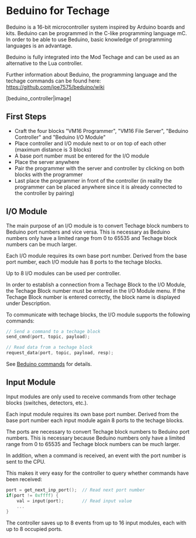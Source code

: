 # Beduino for Techage

Beduino is a 16-bit microcontroller system inspired by Arduino boards and kits.
Beduino can be programmed in the C-like programming language mC.
In order to be able to use Beduino, basic knowledge of
programming languages is an advantage.

Beduino is fully integrated into the Mod Techage and
can be used as an alternative to the Lua controller.

Further information about Beduino, the programming language and
the techage commands can be found here: https://github.com/joe7575/beduino/wiki

[beduino_controller|image]

## First Steps

- Craft the four blocks "VM16 Programmer", "VM16 File Server", "Beduino Controller" and "Beduino I/O Module"
- Place controller and I/O module next to or on top of each other (maximum distance is 3 blocks)
- A base port number must be entered for the I/O module
- Place the server anywhere
- Pair the programmer with the server and controller by clicking on both blocks with the programmer
- Last place the programmer in front of the controller (in reality the programmer can be placed anywhere since 
  it is already connected to the controller by pairing)

## I/O Module

The main purpose of an I/O module is to convert Techage block numbers to Beduino port numbers and vice versa.
This is necessary as Beduino numbers only have a limited range from 0 to 65535 and Techage block numbers
can be much larger.

Each I/O module requires its own base port number. Derived from the base port number, each I/O module
has 8 ports to the techage blocks. 

Up to 8 I/O modules can be used per controller. 

In order to establish a connection from a Techage Block to the I/O Module, the Techage Block number must
be entered in the I/O Module menu. If the Techage Block number is entered correctly, the block name
is displayed under Description.

To communicate with techage blocks, the I/O module supports the following commands:

```c
// Send a command to a techage block
send_cmnd(port, topic, payload);

// Read data from a techage block
request_data(port, topic, payload, resp);
```

See [Beduino commands](https://github.com/joe7575/beduino/blob/main/BEPs/bep-005_ta_cmnd.md) for details.

## Input Module

Input modules are only used to receive commands from other techage blocks (switches, detectors, etc.).

Each input module requires its own base port number. Derived from the base port number
each input module again 8 ports to the techage blocks.

The ports are necessary to convert Techage block numbers to Beduino port numbers.
This is necessary because Beduino numbers only have a limited range from 0 to 65535
and Techage block numbers can be much larger.

In addition, when a command is received, an event with the port number is sent to the CPU.

This makes it very easy for the controller to query whether commands have been received:


```c
port = get_next_inp_port();  // Read next port number
if(port != 0xffff) {
    val = input(port);       // Read input value
    ...
}
```

The controller saves up to 8 events from up to 16 input modules, each with up to 8 occupied ports.
